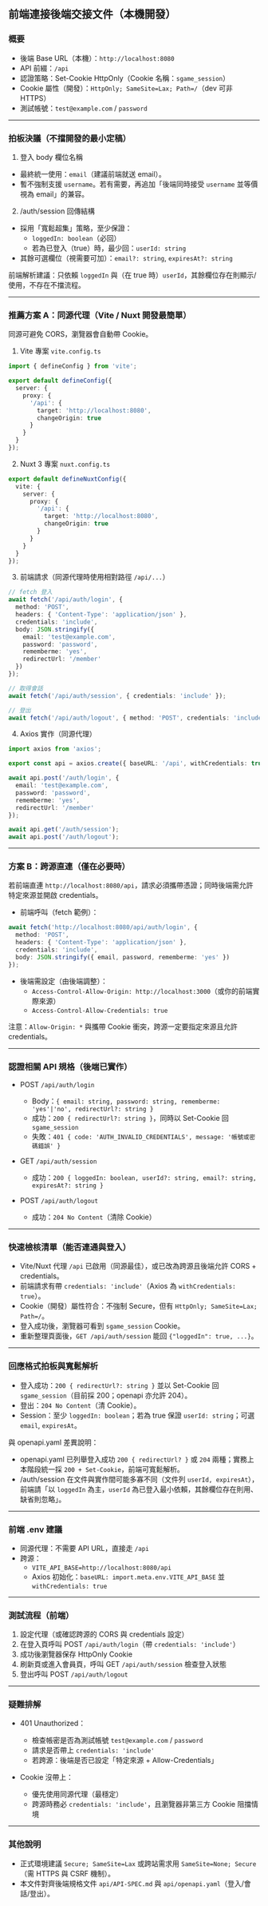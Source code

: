 ## 前端連接後端交接文件（本機開發）

### 概要
- 後端 Base URL（本機）：`http://localhost:8080`
- API 前綴：`/api`
- 認證策略：Set-Cookie HttpOnly（Cookie 名稱：`sgame_session`）
- Cookie 屬性（開發）：`HttpOnly; SameSite=Lax; Path=/`（dev 可非 HTTPS）
- 測試帳號：`test@example.com` / `password`

---

### 拍板決議（不擋開發的最小定稿）

1) 登入 body 欄位名稱
- 最終統一使用：`email`（建議前端就送 email）。
- 暫不強制支援 `username`。若有需要，再追加「後端同時接受 `username` 並等價視為 email」的兼容。

2) /auth/session 回傳結構
- 採用「寬鬆超集」策略，至少保證：
  - `loggedIn: boolean`（必回）
  - 若為已登入（true）時，最少回：`userId: string`
- 其餘可選欄位（視需要可加）：`email?: string`, `expiresAt?: string`

前端解析建議：只依賴 `loggedIn` 與（在 true 時）`userId`，其餘欄位存在則顯示/使用，不存在不擋流程。

---

### 推薦方案 A：同源代理（Vite / Nuxt 開發最簡單）
同源可避免 CORS，瀏覽器會自動帶 Cookie。

1) Vite 專案 `vite.config.ts`
```ts
import { defineConfig } from 'vite';

export default defineConfig({
  server: {
    proxy: {
      '/api': {
        target: 'http://localhost:8080',
        changeOrigin: true
      }
    }
  }
});
```

2) Nuxt 3 專案 `nuxt.config.ts`
```ts
export default defineNuxtConfig({
  vite: {
    server: {
      proxy: {
        '/api': {
          target: 'http://localhost:8080',
          changeOrigin: true
        }
      }
    }
  }
});
```

3) 前端請求（同源代理時使用相對路徑 `/api/...`）
```ts
// fetch 登入
await fetch('/api/auth/login', {
  method: 'POST',
  headers: { 'Content-Type': 'application/json' },
  credentials: 'include',
  body: JSON.stringify({
    email: 'test@example.com',
    password: 'password',
    rememberme: 'yes',
    redirectUrl: '/member'
  })
});

// 取得會話
await fetch('/api/auth/session', { credentials: 'include' });

// 登出
await fetch('/api/auth/logout', { method: 'POST', credentials: 'include' });
```

4) Axios 實作（同源代理）
```ts
import axios from 'axios';

export const api = axios.create({ baseURL: '/api', withCredentials: true });

await api.post('/auth/login', {
  email: 'test@example.com',
  password: 'password',
  rememberme: 'yes',
  redirectUrl: '/member'
});

await api.get('/auth/session');
await api.post('/auth/logout');
```

---

### 方案 B：跨源直連（僅在必要時）
若前端直連 `http://localhost:8080/api`，請求必須攜帶憑證；同時後端需允許特定來源並開啟 credentials。

- 前端呼叫（fetch 範例）：
```ts
await fetch('http://localhost:8080/api/auth/login', {
  method: 'POST',
  headers: { 'Content-Type': 'application/json' },
  credentials: 'include',
  body: JSON.stringify({ email, password, rememberme: 'yes' })
});
```

- 後端需設定（由後端調整）：
  - `Access-Control-Allow-Origin: http://localhost:3000`（或你的前端實際來源）
  - `Access-Control-Allow-Credentials: true`

注意：`Allow-Origin: *` 與攜帶 Cookie 衝突，跨源一定要指定來源且允許 credentials。

---

### 認證相關 API 規格（後端已實作）

- POST `/api/auth/login`
  - Body：`{ email: string, password: string, rememberme: 'yes'|'no', redirectUrl?: string }`
  - 成功：`200 { redirectUrl?: string }`，同時以 Set-Cookie 回 `sgame_session`
  - 失敗：`401 { code: 'AUTH_INVALID_CREDENTIALS', message: '帳號或密碼錯誤' }`

- GET `/api/auth/session`
  - 成功：`200 { loggedIn: boolean, userId?: string, email?: string, expiresAt?: string }`

- POST `/api/auth/logout`
  - 成功：`204 No Content`（清除 Cookie）

---

### 快速檢核清單（能否連通與登入）

- Vite/Nuxt 代理 `/api` 已啟用（同源最佳），或已改為跨源且後端允許 CORS + credentials。
- 前端請求有帶 `credentials: 'include'`（Axios 為 `withCredentials: true`）。
- Cookie（開發）屬性符合：不強制 Secure，但有 `HttpOnly; SameSite=Lax; Path=/`。
- 登入成功後，瀏覽器可看到 `sgame_session` Cookie。
- 重新整理頁面後，`GET /api/auth/session` 能回 `{"loggedIn": true, ...}`。

---

### 回應格式拍板與寬鬆解析

- 登入成功：`200 { redirectUrl?: string }` 並以 Set-Cookie 回 `sgame_session`（目前採 200；openapi 亦允許 204）。
- 登出：`204 No Content`（清 Cookie）。
- Session：至少 `loggedIn: boolean`；若為 true 保證 `userId: string`；可選 `email`, `expiresAt`。

與 openapi.yaml 差異說明：
- openapi.yaml 已列舉登入成功 `200 { redirectUrl? }` 或 `204` 兩種；實務上本階段統一採 `200 + Set-Cookie`，前端可寬鬆解析。
- /auth/session 在文件與實作間可能多寡不同（文件列 `userId, expiresAt`），前端請「以 `loggedIn` 為主，`userId` 為已登入最小依賴，其餘欄位存在則用、缺省則忽略」。

---

### 前端 .env 建議
- 同源代理：不需要 API URL，直接走 `/api`
- 跨源：
  - `VITE_API_BASE=http://localhost:8080/api`
  - Axios 初始化：`baseURL: import.meta.env.VITE_API_BASE` 並 `withCredentials: true`

---

### 測試流程（前端）
1. 設定代理（或確認跨源的 CORS 與 credentials 設定）
2. 在登入頁呼叫 POST `/api/auth/login`（帶 `credentials: 'include'`）
3. 成功後瀏覽器保存 HttpOnly Cookie
4. 刷新頁或進入會員頁，呼叫 GET `/api/auth/session` 檢查登入狀態
5. 登出呼叫 POST `/api/auth/logout`

---

### 疑難排解
- 401 Unauthorized：
  - 檢查帳密是否為測試帳號 `test@example.com` / `password`
  - 請求是否帶上 `credentials: 'include'`
  - 若跨源：後端是否已設定「特定來源 + Allow-Credentials」

- Cookie 沒帶上：
  - 優先使用同源代理（最穩定）
  - 跨源時務必 `credentials: 'include'`，且瀏覽器非第三方 Cookie 阻擋情境

---

### 其他說明
- 正式環境建議 `Secure; SameSite=Lax` 或跨站需求用 `SameSite=None; Secure`（需 HTTPS 與 CSRF 機制）。
- 本文件對齊後端規格文件 `api/API-SPEC.md` 與 `api/openapi.yaml`（登入/會話/登出）。


